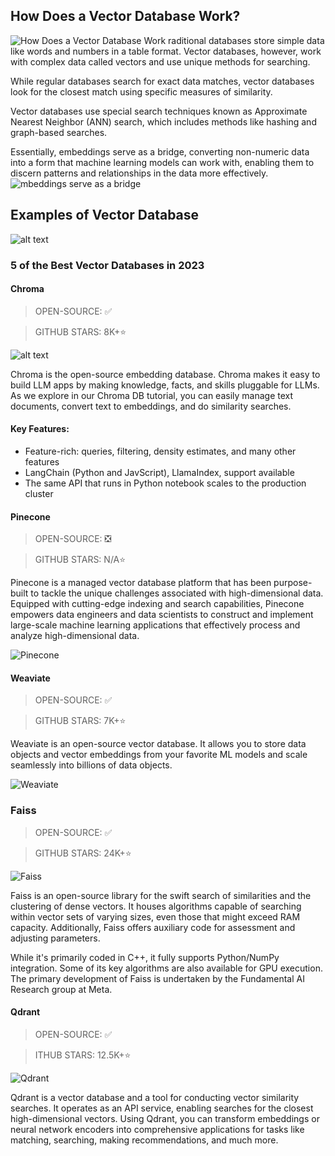 ## How Does a Vector Database Work?

![How Does a Vector Database Work](img/image-1.png)
raditional databases store simple data like words and numbers in a table format. Vector databases, however, work with complex data called vectors and use unique methods for searching.

While regular databases search for exact data matches, vector databases look for the closest match using specific measures of similarity.

Vector databases use special search techniques known as Approximate Nearest Neighbor (ANN) search, which includes methods like hashing and graph-based searches.

Essentially, embeddings serve as a bridge, converting non-numeric data into a form that machine learning models can work with, enabling them to discern patterns and relationships in the data more effectively.
![mbeddings serve as a bridge](img/image-2.png)

## Examples of Vector Database

![alt text](img/image.png)

### 5 of the Best Vector Databases in 2023

#### Chroma

> OPEN-SOURCE: ✅

> GITHUB STARS: 8K+⭐

![alt text](img/image-3.png)

Chroma is the open-source embedding database. Chroma makes it easy to build LLM apps by making knowledge, facts, and skills pluggable for LLMs. As we explore in our Chroma DB tutorial, you can easily manage text documents, convert text to embeddings, and do similarity searches.

#### Key Features:

- Feature-rich: queries, filtering, density estimates, and many other features
- LangChain (Python and JavScript), LlamaIndex, support available
- The same API that runs in Python notebook scales to the production cluster

#### Pinecone

> OPEN-SOURCE: ❎

> GITHUB STARS: N/A⭐

Pinecone is a managed vector database platform that has been purpose-built to tackle the unique challenges associated with high-dimensional data. Equipped with cutting-edge indexing and search capabilities, Pinecone empowers data engineers and data scientists to construct and implement large-scale machine learning applications that effectively process and analyze high-dimensional data.

![Pinecone](img/image-4.png)

#### Weaviate

> OPEN-SOURCE: ✅

> GITHUB STARS: 7K+⭐

Weaviate is an open-source vector database. It allows you to store data objects and vector embeddings from your favorite ML models and scale seamlessly into billions of data objects.

![Weaviate](img/image-5.png)

### Faiss

> OPEN-SOURCE: ✅

> GITHUB STARS: 24K+⭐

![Faiss](img/image-6.png)

Faiss is an open-source library for the swift search of similarities and the clustering of dense vectors. It houses algorithms capable of searching within vector sets of varying sizes, even those that might exceed RAM capacity. Additionally, Faiss offers auxiliary code for assessment and adjusting parameters.

While it's primarily coded in C++, it fully supports Python/NumPy integration. Some of its key algorithms are also available for GPU execution. The primary development of Faiss is undertaken by the Fundamental AI Research group at Meta.

#### Qdrant

> OPEN-SOURCE: ✅

> ITHUB STARS: 12.5K+⭐

![Qdrant](img/image-7.png)

Qdrant is a vector database and a tool for conducting vector similarity searches. It operates as an API service, enabling searches for the closest high-dimensional vectors. Using Qdrant, you can transform embeddings or neural network encoders into comprehensive applications for tasks like matching, searching, making recommendations, and much more.
